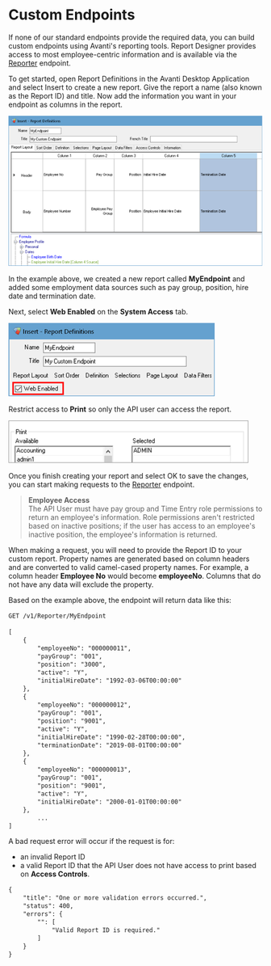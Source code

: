 # Custom Endpoints

If none of our standard endpoints provide the required data, you can build custom endpoints using Avanti's reporting tools. Report Designer provides access to most employee-centric information and is available via the [Reporter](/reference/main.v1.json/paths/~1v1~1Reporter~1%7Bid%7D/get) endpoint.

To get started, open Report Definitions in the Avanti Desktop Application and select Insert to create a new report. Give the report a name (also known as the Report ID) and title. Now add the information you want in your endpoint as columns in the report.

![New report example.](../assets/images/CustomReport.png)

In the example above, we created a new report called **MyEndpoint** and added some employment data sources such as pay group, position, hire date and termination date. 

Next, select **Web Enabled** on the **System Access** tab. 

![Web enable report example.](../assets/images/CustomWebEnabled.png)

Restrict access to **Print** so only the API user can access the report. 

![User group permissions example.](../assets/images/CustomUserGroups.png)

Once you finish creating your report and select OK to save the changes, you can start making requests to the [Reporter](/reference/main.v1.json/paths/~1v1~1Reporter~1%7Bid%7D/get) endpoint. 

<!-- theme: info -->
><b>Employee Access</b><br>
>The API User must have pay group and Time Entry role permissions to return an employee's information. Role permissions aren't restricted based on inactive positions; if the user has access to an employee's inactive position, the employee's information is returned. 

When making a request, you will need to provide the Report ID to your custom report. Property names are generated based on column headers and are converted to valid camel-cased property names. For example, a column header **Employee No** would become **employeeNo**. Columns that do not have any data will exclude the property.

Based on the example above, the endpoint will return data like this:

```
GET /v1/Reporter/MyEndpoint

[
    {
        "employeeNo": "000000011",
        "payGroup": "001",
        "position": "3000",
        "active": "Y",
        "initialHireDate": "1992-03-06T00:00:00"
    },
    {
        "employeeNo": "000000012",
        "payGroup": "001",
        "position": "9001",
        "active": "Y",
        "initialHireDate": "1990-02-28T00:00:00",
        "terminationDate": "2019-08-01T00:00:00"
    },
    {
        "employeeNo": "000000013",
        "payGroup": "001",
        "position": "9001",
        "active": "Y",
        "initialHireDate": "2000-01-01T00:00:00"
    },
		...
]
```

A bad request error will occur if the request is for:
- an invalid Report ID
- a valid Report ID that the API User does not have access to print based on **Access Controls**.

```
{
    "title": "One or more validation errors occurred.",
    "status": 400,
    "errors": {
        "": [
            "Valid Report ID is required."
        ]
    }
}
```
